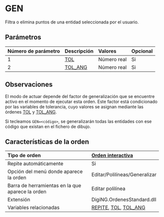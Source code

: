 # GEN

Filtra o elimina puntos de una entidad seleccionada por el usuario.

## Parámetros

| Número de parámetro | Descripción | Valores | Opcional |
| :--- | :--- | :--- | :--- |
| 1 | [TOL](https://github.com/digi21/docs/tree/7fc627c885c16fb88afc7cc05a6df2a2f4a54563/digi3d-net/referencia/digi3d.net/ventana-de-dibujo/ordenes/g/TOL.html) | Número real | Si |
| 2 | [TOL\_ANG](https://github.com/digi21/docs/tree/7fc627c885c16fb88afc7cc05a6df2a2f4a54563/digi3d-net/referencia/digi3d.net/ventana-de-dibujo/ordenes/g/TOL_ANG.html) | Número real | Si |

## Observaciones

El modo de actuar depende del factor de generalización que se encuentre activo en el momento de ejecutar esta orden. Este factor está condicionado por las variables de tolerancia, cuyo valores se asignan mediante las órdenes [TOL](https://github.com/digi21/docs/tree/7fc627c885c16fb88afc7cc05a6df2a2f4a54563/digi3d-net/referencia/digi3d.net/ventana-de-dibujo/ordenes/g/TOL.html) y [TOL\_ANG](https://github.com/digi21/docs/tree/7fc627c885c16fb88afc7cc05a6df2a2f4a54563/digi3d-net/referencia/digi3d.net/ventana-de-dibujo/ordenes/g/TOL_ANG.html).

Si tecleamos `GEN=<código>`, se generalizarán todas las entidades con ese código que existan en el fichero de dibujo.

## Características de la orden

| Tipo de orden | [Orden interactiva](gen.md) |
| :--- | :--- |
| Repite automáticamente | Si |
| Opción del menú donde aparece la orden | Editar/Polilíneas/Generalizar |
| Barra de herramientas en la que aparece la orden | Editar polilínea |
| Extensión | DigiNG.OrdenesStandard.dll |
| Variables relacionadas | [REPITE](https://github.com/digi21/docs/tree/7fc627c885c16fb88afc7cc05a6df2a2f4a54563/digi3d-net/referencia/digi3d.net/ventana-de-dibujo/ordenes/g/REPITE.html), [TOL](https://github.com/digi21/docs/tree/7fc627c885c16fb88afc7cc05a6df2a2f4a54563/digi3d-net/referencia/digi3d.net/ventana-de-dibujo/ordenes/g/TOL.html), [TOL\_ANG](https://github.com/digi21/docs/tree/7fc627c885c16fb88afc7cc05a6df2a2f4a54563/digi3d-net/referencia/digi3d.net/ventana-de-dibujo/ordenes/g/TOL_ANG.html) |

